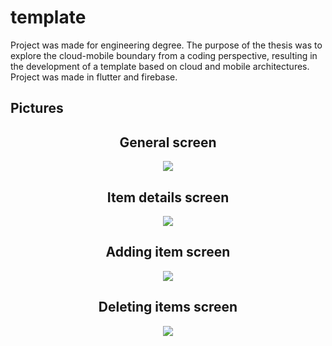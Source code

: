# template

Project was made for engineering degree. The purpose of the thesis was to explore the cloud-mobile boundary from a coding perspective, resulting in the development of a template based on cloud and mobile architectures. Project was made in flutter and firebase.

## Pictures
<div style="text-align: center;">
  <p align="center">
    <h2>General screen</h2>
    <img src="https://github.com/LukaszSinica/templateProject/assets/64593019/ddc78227-bf6d-49df-8949-ffcaef61b5f7">  
  </p>
  <p align="center">
    <h2>Item details screen</h2>
    <img src="https://github.com/LukaszSinica/templateProject/assets/64593019/e369915b-0955-47bf-aa7d-912fa49d28a7">  
  </p>
  <p align="center">
    <h2>Adding item screen</h2>
    <img src="https://github.com/LukaszSinica/templateProject/assets/64593019/1c92783a-d0d0-4603-8dd6-cc38633db3e4">  
  </p>
  <p align="center">
    <h2>Deleting items screen</h2>
    <img src="https://github.com/LukaszSinica/templateProject/assets/64593019/0f259ff1-9866-4d6f-aff1-e516236c920b">  
  </p>
</div>
